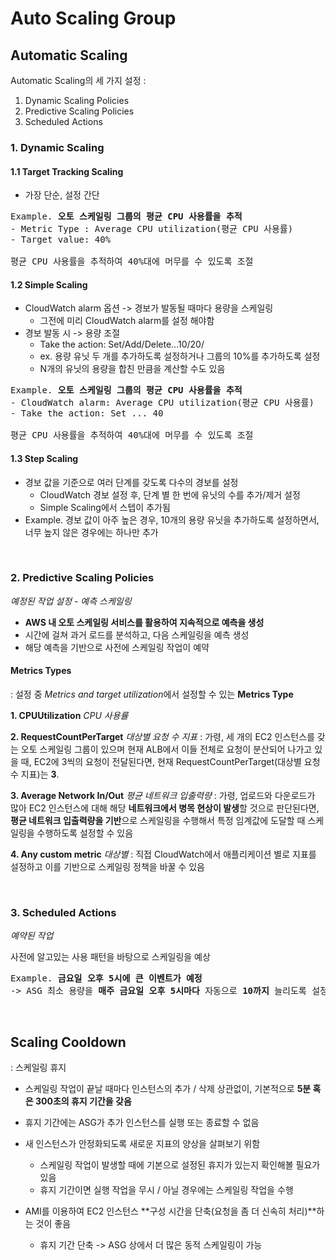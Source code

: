 # Auto Scaling Group

## Automatic Scaling

Automatic Scaling의 세 가지 설정 :
1. Dynamic Scaling Policies
2. Predictive Scaling Policies
3. Scheduled Actions

### 1. Dynamic Scaling

#### 1.1 Target Tracking Scaling

- 가장 단순, 설정 간단

<pre>
Example. <b>오토 스케일링 그룹의 평균 CPU 사용률을 추적</b>
- Metric Type : Average CPU utilization(평균 CPU 사용률)
- Target value: 40%

평균 CPU 사용률을 추적하여 40%대에 머무를 수 있도록 조절
</pre>

#### 1.2 Simple Scaling

- CloudWatch alarm 옵션 -> 경보가 발동될 때마다 용량을 스케일링
    - 그전에 미리 CloudWatch alarm를 설정 해야함
- 경보 발동 시 -> 용량 조절
  - Take the action: Set/Add/Delete...10/20/
  - ex. 용량 유닛 두 개를 추가하도록 설정하거나 그룹의 10%를 추가하도록 설정
  - N개의 유닛의 용량을 합친 만큼을 계산할 수도 있음

<pre>
Example. <b>오토 스케일링 그룹의 평균 CPU 사용률을 추적</b>
- CloudWatch alarm: Average CPU utilization(평균 CPU 사용률)
- Take the action: Set ... 40

평균 CPU 사용률을 추적하여 40%대에 머무를 수 있도록 조절
</pre>

#### 1.3 Step Scaling

- 경보 값을 기준으로 여러 단계를 갖도록 다수의 경보를 설정
  - CloudWatch 경보 설정 후, 단계 별 한 번에 유닛의 수를 추가/제거 설정
  - Simple Scaling에서 스텝이 추가됨
- Example. 경보 값이 아주 높은 경우, 10개의 용량 유닛을 추가하도록 설정하면서, 너무 높지 않은 경우에는 하나만 추가

<br/>

### 2. Predictive Scaling Policies
*예정된 작업 설정 - 예측 스케일링*

- **AWS 내 오토 스케일링 서비스를 활용하여 지속적으로 예측을 생성**
- 시간에 걸쳐 과거 로드를 분석하고, 다음 스케일링을 예측 생성
- 해당 예측을 기반으로 사전에 스케일링 작업이 예약

#### Metrics Types
: 설정 중 *Metrics and target utilization*에서 설정할 수 있는 **Metrics Type**

**1. CPUUtilization**
*CPU 사용률*

**2. RequestCountPerTarget**
*대상별 요청 수 지표*
: 가령, 세 개의 EC2 인스턴스를 갖는 오토 스케일링 그룹이 있으며 현재 ALB에서 이들 전체로 요청이 분산되어 나가고 있을 때, EC2에 3씩의 요청이 전달된다면, 현재 RequestCountPerTarget(대상별 요청 수 지표)는 **3**.

**3. Average Network In/Out**
*평균 네트워크 입출력량*
: 가령, 업로드와 다운로드가 많아 EC2 인스턴스에 대해 해당 **네트워크에서 병목 현상이 발생**할 것으로 판단된다면, **평균 네트워크 입출력량을 기반**으로 스케일링을 수행해서 특정 임계값에 도달할 때 스케일링을 수행하도록 설정할 수 있음

**4. Any custom metric**
*대상별*
: 직접 CloudWatch에서 애플리케이션 별로 지표를 설정하고 이를 기반으로 스케일링 정책을 바꿀 수 있음

<br/>

### 3. Scheduled Actions
*예약된 작업*

사전에 알고있는 사용 패턴을 바탕으로 스케일링을 예상

<pre>
Example. <b>금요일 오후 5시에 큰 이벤트가 예정</b>
-> ASG 최소 용량을 <b>매주 금요일 오후 5시마다</b> 자동으로 <b>10까지</b> 늘리도록 설정
</pre>

<br/>

## Scaling Cooldown
: 스케일링 휴지

- 스케일링 작업이 끝날 때마다 인스턴스의 추가 / 삭제 상관없이, 기본적으로 **5분 혹은 300초의 휴지 기간을 갖음**
- 휴지 기간에는 ASG가 추가 인스턴스를 실행 또는 종료할 수 없음
- 새 인스턴스가 안정화되도록 새로운 지표의 양상을 살펴보기 위함
  - 스케일링 작업이 발생할 때에 기본으로 설정된 휴지가 있는지 확인해볼 필요가 있음
  - 휴지 기간이면 실행 작업을 무시 / 아닐 경우에는 스케일링 작업을 수행

- AMI를 이용하여 EC2 인스턴스 **구성 시간을 단축(요청을 좀 더 신속히 처리)**하는 것이 좋음
  - 휴지 기간 단축 -> ASG 상에서 더 많은 동적 스케일링이 가능
